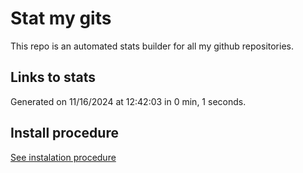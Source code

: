 # Stat my gits

This repo is an automated stats builder for all my github repositories.

## Links to stats


Generated on 11/16/2024 at 12:42:03 in 0 min, 1 seconds.

## Install procedure

[See instalation procedure](./src/install.md)
